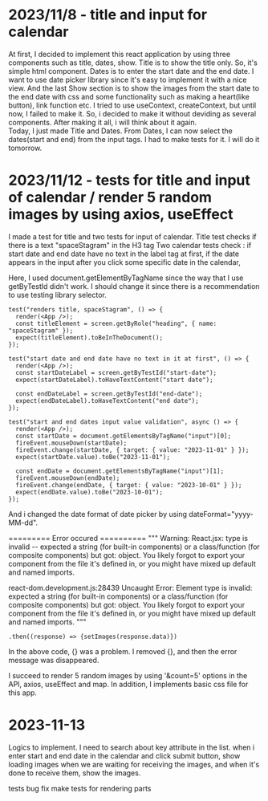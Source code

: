 # 2023/11/8 - title and input for calendar

At first, I decided to implement this react application by using three components such as title, dates, show. Title is to show the title only. So, it's simple html component. Dates is to enter the start date and the end date. I want to use date picker library since it's easy to implement it with a nice view. And the last Show section is to show the images from the start date to the end date with css and some functionality such as making a heart(like button), link function etc. I tried to use useContext, createContext, but until now, I failed to make it. So, i decided to make it without deviding as several components. After making it all, i will think about it again.  
Today, I just made Title and Dates. From Dates, I can now select the dates(start and end) from the input tags. I had to make tests for it. I will do it tomorrow.

# 2023/11/12 - tests for title and input of calendar / render 5 random images by using axios, useEffect

I made a test for title and two tests for input of calendar.
Title test checks if there is a text "spaceStagram" in the H3 tag
Two calendar tests check :
if start date and end date have no text in the label tag at first,
if the date appears in the input after you click some specific date in the calendar,

Here, I used document.getElementByTagName since the way that I use getByTestId didn't work.
I should change it since there is a recommendation to use testing library selector.

```
test("renders title, spaceStagram", () => {
  render(<App />);
  const titleElement = screen.getByRole("heading", { name: "spaceStagram" });
  expect(titleElement).toBeInTheDocument();
});

test("start date and end date have no text in it at first", () => {
  render(<App />);
  const startDateLabel = screen.getByTestId("start-date");
  expect(startDateLabel).toHaveTextContent("start date");

  const endDateLabel = screen.getByTestId("end-date");
  expect(endDateLabel).toHaveTextContent("end date");
});

test("start and end dates input value validation", async () => {
  render(<App />);
  const startDate = document.getElementsByTagName("input")[0];
  fireEvent.mouseDown(startDate);
  fireEvent.change(startDate, { target: { value: "2023-11-01" } });
  expect(startDate.value).toBe("2023-11-01");

  const endDate = document.getElementsByTagName("input")[1];
  fireEvent.mouseDown(endDate);
  fireEvent.change(endDate, { target: { value: "2023-10-01" } });
  expect(endDate.value).toBe("2023-10-01");
});
```

And i changed the date format of date picker by using dateFormat="yyyy-MM-dd".

========= Error occured ==========
"""
Warning: React.jsx: type is invalid -- expected a string (for built-in components) or a class/function (for composite components) but got: object. You likely forgot to export your component from the file it's defined in, or you might have mixed up default and named imports.

react-dom.development.js:28439 Uncaught Error: Element type is invalid: expected a string (for built-in components) or a class/function (for composite components) but got: object. You likely forgot to export your component from the file it's defined in, or you might have mixed up default and named imports.
"""

```
.then((response) => {setImages(response.data)})
```

In the above code, {} was a problem. I removed {}, and then the error message was disappeared.

I succeed to render 5 random images by using '&count=5' options in the API, axios, useEffect and map.
In addition, I implements basic css file for this app.

# 2023-11-13

Logics to implement.
I need to search about key attribute in the list.
when i enter start and end date in the calendar and click submit button, show loading images when we are waiting for receiving the images, and when it's done to receive them, show the images.

tests bug fix
make tests for rendering parts
